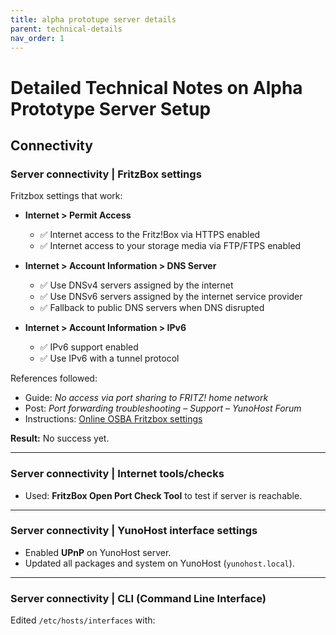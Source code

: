 ```yaml
---
title: alpha prototupe server details
parent: technical-details
nav_order: 1
---
```


# Detailed Technical Notes on Alpha Prototype Server Setup

## Connectivity

### Server connectivity | FritzBox settings
Fritzbox settings that work:

- **Internet > Permit Access**
  - ✅ Internet access to the Fritz!Box via HTTPS enabled  
  - ✅ Internet access to your storage media via FTP/FTPS enabled  

- **Internet > Account Information > DNS Server**
  - ✅ Use DNSv4 servers assigned by the internet  
  - ✅ Use DNSv6 servers assigned by the internet service provider  
  - ✅ Fallback to public DNS servers when DNS disrupted  

- **Internet > Account Information > IPv6**
  - ✅ IPv6 support enabled  
  - ✅ Use IPv6 with a tunnel protocol  

References followed:
- Guide: *No access via port sharing to FRITZ! home network*  
- Post: *Port forwarding troubleshooting – Support – YunoHost Forum*  
- Instructions: [Online OSBA Fritzbox settings](https://online.osba.nl/blog/en/category/fritz/)  

**Result:** No success yet.

---

### Server connectivity | Internet tools/checks
- Used: **FritzBox Open Port Check Tool** to test if server is reachable.  

---

### Server connectivity | YunoHost interface settings
- Enabled **UPnP** on YunoHost server.  
- Updated all packages and system on YunoHost (`yunohost.local`).  

---

### Server connectivity | CLI (Command Line Interface)
Edited `/etc/hosts/interfaces` with:

